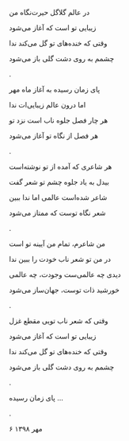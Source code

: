 <!-- 
.. title: پای زمان
.. slug: paye_zaman
.. date: 2019-11-01 11:05:42 UTC
.. tags: غزل
.. category: 
.. link: 
.. description: 
.. type: text
-->


در عالم گلاگل حیرت‌نگاه من

زیبایی تو است که آغاز می‌شود

وقتی که خنده‌های تو گل می‌کند ندا

چشمم به روی دشت گلی باز می‌شود

.



پای زمان رسیده به آغاز ماه مهر

اما درون عالم زیبایی‌ات ندا

هر چار فصل جلوه ناب است نزد تو

هر فصل از نگاه تو آغاز می‌شود

.


هر شاعری که آمده از تو نوشته‌است

بیدل به یاد جلوه چشم تو شعر گفت

شاعر شده‌است عالمی اما ندا ببین

شعر نگاه توست که ممتاز می‌شود

.


من شاعرم، تمام من آیینه تو است

در من تو شعر ناب خودت را ببین ندا

دیدی چه عالمی‌ست وجودت، چه عالمی

خورشید ذات‌ توست، جهان‌ساز می‌شود

.


وقتی که شعر ناب تویی مقطع غزل

زیبایی تو است که آغاز می‌شود

وقتی که خنده‌های تو گل می‌کند ندا

چشمم به روی دشت گلی باز می‌شود

.


پای زمان رسیده ...

.

۶ مهر ۱۳۹۸